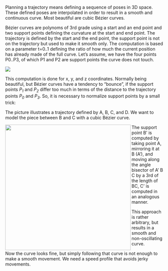 
Planning a trajectory means defining a sequence of poses in 3D space. These defined poses are interpolated in order to result in a smooth and continuous curve. Most beautiful are cubic Bézier curves.

Bézier curves are polynoms of 3rd grade using a start and an end point and two support points defining the curvature at the start and end point. The trajectory is defined by the start and the end point, the support point is not on the trajectory but used to make it smooth only. The computation is based on a parameter t=0..1 defining the ratio of how much the current position has already made of the full curve. Let’s assume, we have the four points P0..P3, of which P1 and P2 are support points the curve does not touch.

<img src="https://github.com/jochenalt/Walter/blob/master/doc/images/wiki/image015.png"/> 

This computation is done for x, y, and z coordinates. Normally being beautiful, but Bézier curves have a tendency to “bounce”, if the support points *P<sub>1</sub>* and *P<sub>2</sub>* differ too much in terms of the distance to the trajectory points *P<sub>0</sub>* and *P<sub>3</sub>*. So, it is necessary to normalize support points by a small trick:

The picture illustrates a trajectory defined by A, B, C, and D. We want to model the piece between B and C with a cubic Bézier curve.

<img align="left" width="400px" src="https://github.com/jochenalt/Walter/blob/master/doc/images/wiki/image016.png"/>

The support point B’ is computed by taking point A, mirroring it at B (A’), and moving along the angle bisector of A’ B C by a 3rd of the length of BC, C’ is computed in an analogous manner.

This approach is rather arbitrary, but results in a smooth and non-oscillating curve.

Now the curve looks fine, but simply following that curve is not enough to make a smooth movement. We need a speed profile that avoids jerky movements.
